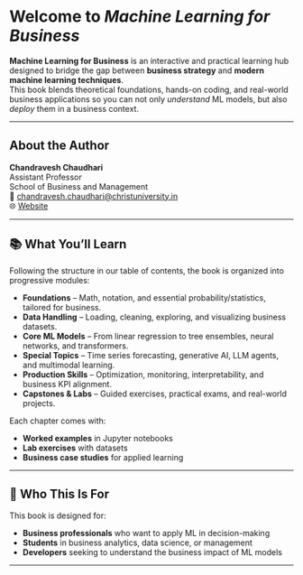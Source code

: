 # Welcome to *Machine Learning for Business*

**Machine Learning for Business** is an interactive and practical learning hub designed to bridge the gap between **business strategy** and **modern machine learning techniques**.  
This book blends theoretical foundations, hands-on coding, and real-world business applications so you can not only *understand* ML models, but also *deploy* them in a business context.

---
## About the Author

**Chandravesh Chaudhari**  
Assistant Professor  
School of Business and Management  
📧 [chandravesh.chaudhari@christuniversity.in](mailto:chandravesh.chaudhari@christuniversity.in)  
🌐 [Website](https://github.com/chandraveshchaudhari/website)

---

## 📚 What You’ll Learn

Following the structure in our table of contents, the book is organized into progressive modules:

- **Foundations** – Math, notation, and essential probability/statistics, tailored for business.
- **Data Handling** – Loading, cleaning, exploring, and visualizing business datasets.
- **Core ML Models** – From linear regression to tree ensembles, neural networks, and transformers.
- **Special Topics** – Time series forecasting, generative AI, LLM agents, and multimodal learning.
- **Production Skills** – Optimization, monitoring, interpretability, and business KPI alignment.
- **Capstones & Labs** – Guided exercises, practical exams, and real-world projects.

Each chapter comes with:
- **Worked examples** in Jupyter notebooks
- **Lab exercises** with datasets
- **Business case studies** for applied learning

---

## 🎯 Who This Is For
This book is designed for:
- **Business professionals** who want to apply ML in decision-making  
- **Students** in business analytics, data science, or management  
- **Developers** seeking to understand the business impact of ML models  

---

```{tableofcontents}
```

